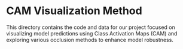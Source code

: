 # CAM Visualization Method

This directory contains the code and data for our project focused on visualizing model predictions using Class Activation Maps (CAM) and exploring various occlusion methods to enhance model robustness.
